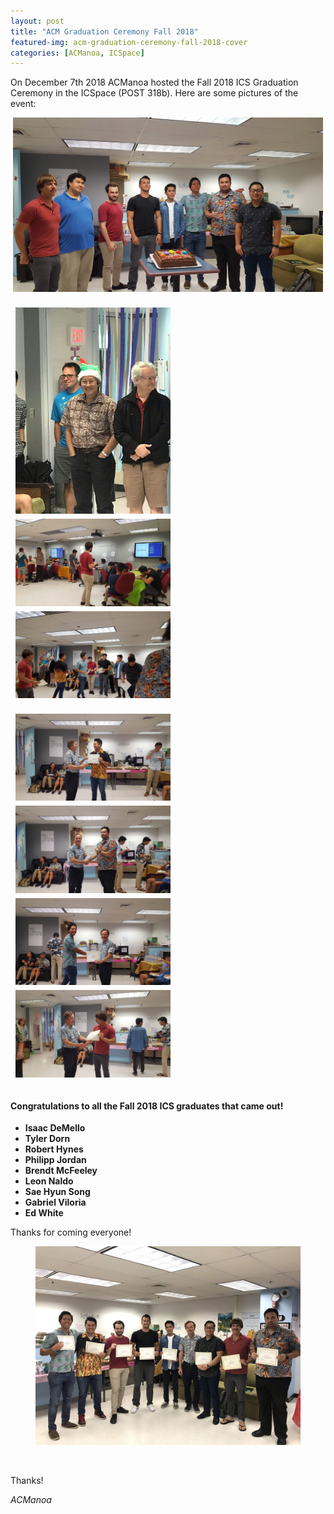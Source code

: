 ```yaml
---
layout: post
title: "ACM Graduation Ceremony Fall 2018"
featured-img: acm-graduation-ceremony-fall-2018-cover
categories: [ACManoa, ICSpace]
---
```


On December 7th 2018 ACManoa hosted the Fall 2018 ICS Graduation Ceremony in the ICSpace (POST 318b). Here are some pictures of the event:

<center>
	<div class="row">
		<img src="/assets/img/posts/acm-graduation-ceremony-fall-2018/20181207_124515.jpg" data-featherlight data-featherlight-target-attr="src">
	</div>
</center>

<br>

<center>
	<div class="row"> 
	  <div class="column">
		<img src="/assets/img/posts/acm-graduation-ceremony-fall-2018/image0-9.jpg" data-featherlight data-featherlight-target-attr="src">
	  </div>
	  <div class="column">
		<img src="/assets/img/posts/acm-graduation-ceremony-fall-2018/20181207_123908.jpg" data-featherlight data-featherlight-target-attr="src">
		<img src="/assets/img/posts/acm-graduation-ceremony-fall-2018/20181207_121238.jpg" data-featherlight data-featherlight-target-attr="src">
	  </div> 
	</div>
</center>

<br>

<center>
	<div class="row"> 
	  <div class="column">
		<img src="/assets/img/posts/acm-graduation-ceremony-fall-2018/20181207_123554.jpg" data-featherlight data-featherlight-target-attr="src">
		<img src="/assets/img/posts/acm-graduation-ceremony-fall-2018/20181207_123523.jpg" data-featherlight data-featherlight-target-attr="src">
	  </div>
	  <div class="column">
		<img src="/assets/img/posts/acm-graduation-ceremony-fall-2018/20181207_123257.jpg" data-featherlight data-featherlight-target-attr="src">
		<img src="/assets/img/posts/acm-graduation-ceremony-fall-2018/20181207_123350.jpg" data-featherlight data-featherlight-target-attr="src">
	  </div> 
	</div>
</center>

<br>

#### Congratulations to all the Fall 2018 ICS graduates that came out!

* **Isaac DeMello**
* **Tyler Dorn** 
* **Robert Hynes**
* **Philipp Jordan**
* **Brendt McFeeley**
* **Leon Naldo**
* **Sae Hyun Song**
* **Gabriel Viloria**
* **Ed White**

Thanks for coming everyone!

<center>
	<figure class="full">
	    <img src="/assets/img/posts/acm-graduation-ceremony-fall-2018/cover.jpg">
	</figure>
</center>

<br>

Thanks!

_ACManoa_

<style>
	.row {
	  display: flex;
	  flex-wrap: wrap;
	  padding: 0 4px;
	}

	/* Create four equal columns that sits next to each other */
	.column {
	  flex: 100%;
	  max-width: 50%;
	  padding: 0 4px;
	}

	.column img {
	  margin-top: 8px;
	  vertical-align: middle;
	  cursor: pointer;
	}

	/* Responsive layout - makes a two column-layout instead of four columns */
	@media screen and (max-width: 800px) {
	  .column {
	    flex: 50%;
	    max-width: 50%;
	  }
	}

	/* Responsive layout - makes the two columns stack on top of each other instead of next to each other */
	@media screen and (max-width: 600px) {
	  .column {
	    flex: 100%;
	    max-width: 100%;
	  }
	}
</style>

<link href="//cdn.rawgit.com/noelboss/featherlight/1.7.13/release/featherlight.min.css" type="text/css" rel="stylesheet" />
<script src="//code.jquery.com/jquery-latest.js"></script>
<script src="//cdn.rawgit.com/noelboss/featherlight/1.7.13/release/featherlight.min.js" type="text/javascript" charset="utf-8"></script>

